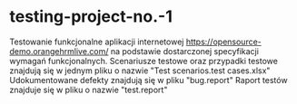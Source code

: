 # testing-project-no.-1
Testowanie funkcjonalne aplikacji internetowej https://opensource-demo.orangehrmlive.com/ na podstawie dostarczonej specyfikacji wymagań funkcjonalnych. 
Scenariusze testowe oraz przypadki testowe znajdują się w jednym pliku o nazwie "Test scenarios.test cases.xlsx"
Udokumentowane defekty znajdują się w pliku "bug.report"
Raport testów znajduje się w pliku o nazwie "test.report"
